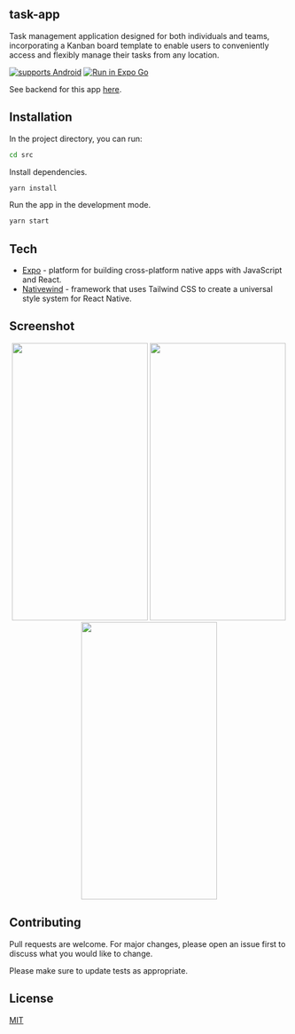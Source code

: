 ## task-app

Task management application designed for both individuals and teams, incorporating a Kanban board template to enable users to conveniently access and flexibly manage their tasks from any location.

[![supports Android](https://img.shields.io/badge/Android-A4C639.svg?style=flat-square&logo=ANDROID&labelColor=A4C639&logoColor=fff)](https://expo.dev/artifacts/eas/aF8uFNXLKdRAn7o9kRdo1B.apk)
[![Run in Expo Go](https://img.shields.io/badge/Run%20in%20Expo%20Go-4285F4.svg?style=flat-square&logo=EXPO&labelColor=4285F4&logoColor=fff)]()

See backend for this app [here](https://github.com/baodt278/task-app-backend).

## Installation

In the project directory, you can run:
```bash
cd src
```

Install dependencies. 
```bash
yarn install
```

Run the app in the development mode.
```bash
yarn start
```
## Tech

- [Expo](https://github.com/expo/expo) - platform for building cross-platform native apps with JavaScript and React.
- [Nativewind](https://github.com/marklawlor/nativewind) - framework that uses Tailwind CSS to create a universal style system for React Native.

## Screenshot

<p float="left" align="center">
  <img src="https://drive.google.com/uc?export=view&id=1T7BbzFemkRQyeffrxh_ayseQEXnDTZkm" width="245" height="500">
  <img src="https://drive.google.com/uc?export=view&id=1T9FGx_7JrfYqTe53HUWFZTCiRDtpmfJK" width="245" height="500">
  <img src="https://drive.google.com/uc?export=view&id=1TDFarpgwMRJqJl_KP49NmqkNHUne5bDc" width="245" height="500">
</p>

## Contributing

Pull requests are welcome. For major changes, please open an issue first
to discuss what you would like to change.

Please make sure to update tests as appropriate.

## License

[MIT](https://choosealicense.com/licenses/mit/)


